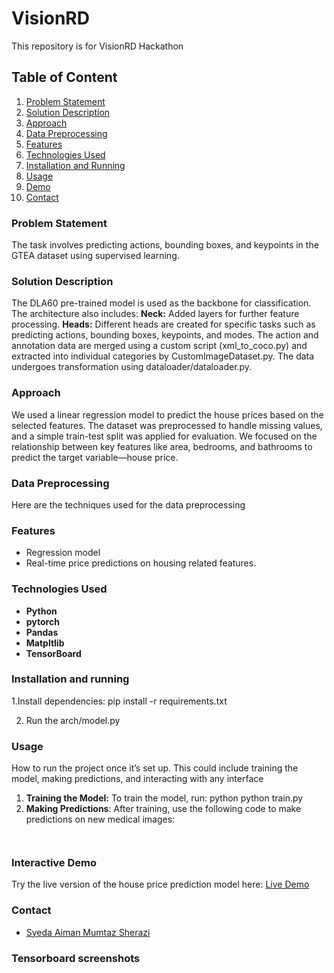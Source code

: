# VisionRD
This repository is for VisionRD Hackathon

## Table of Content
1. [Problem Statement](#ProblemStatement)
2. [Solution Description](#SolutionDescription)
3. [Approach](#Approach)
4. [Data Preprocessing](#DataPreprocessing)
5. [Features](#Features)
6. [Technologies Used](#TechnologiesUsed)
7. [Installation and Running](#installationandrunning)
8. [Usage](#Usage)
9. [Demo](#InteractiveDemo)
10. [Contact](#Contact)
   
   

### Problem Statement
The task involves predicting actions, bounding boxes, and keypoints in the GTEA dataset using supervised learning.


### Solution Description
The DLA60 pre-trained model is used as the backbone for classification. The architecture also includes:
**Neck:** Added layers for further feature processing.
**Heads:** Different heads are created for specific tasks such as predicting actions, bounding boxes, keypoints, and modes.
The action and annotation data are merged using a custom script (xml_to_coco.py) and extracted into individual categories by CustomImageDataset.py. The data undergoes transformation using dataloader/dataloader.py.


### Approach
We used a linear regression model to predict the house prices based on the selected features. The dataset was preprocessed to handle missing values, and a simple train-test split was applied for evaluation. We focused on the relationship between key features like area, bedrooms, and bathrooms to predict the target variable—house price.

### Data Preprocessing
Here are the techniques used for the data preprocessing

### Features
- Regression model
- Real-time price predictions on housing related features.

### Technologies Used

- **Python**
- **pytorch**
- **Pandas**
- **Matpltlib**
- **TensorBoard**

### Installation and running
1.Install dependencies:
   pip install -r requirements.txt
   
2. Run the arch/model.py 
   

### Usage
How to run the project once it’s set up. This could include training the model, making predictions, and interacting with any interface
1. **Training the Model:**
      To train the model, run:
       python
      python train.py 
2. **Making Predictions**: After training, use the following code to make predictions on new medical images:
      ```import pandas as pd
      

### Interactive Demo
Try the live version of the house price prediction model here: 
[Live Demo](https://example.com)

### Contact
- [Syeda Aiman Mumtaz Sherazi](mailto:aimanmumtaz27@gmail.com)
  
### Tensorboard screenshots 


